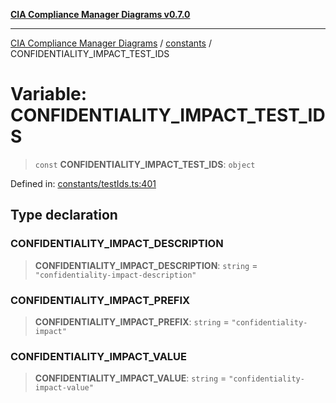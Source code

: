 [**CIA Compliance Manager Diagrams v0.7.0**](../../README.md)

***

[CIA Compliance Manager Diagrams](../../modules.md) / [constants](../README.md) / CONFIDENTIALITY\_IMPACT\_TEST\_IDS

# Variable: CONFIDENTIALITY\_IMPACT\_TEST\_IDS

> `const` **CONFIDENTIALITY\_IMPACT\_TEST\_IDS**: `object`

Defined in: [constants/testIds.ts:401](https://github.com/Hack23/cia-compliance-manager/blob/5a46a25cd2e09ba091444827f045b3618a447654/src/constants/testIds.ts#L401)

## Type declaration

### CONFIDENTIALITY\_IMPACT\_DESCRIPTION

> **CONFIDENTIALITY\_IMPACT\_DESCRIPTION**: `string` = `"confidentiality-impact-description"`

### CONFIDENTIALITY\_IMPACT\_PREFIX

> **CONFIDENTIALITY\_IMPACT\_PREFIX**: `string` = `"confidentiality-impact"`

### CONFIDENTIALITY\_IMPACT\_VALUE

> **CONFIDENTIALITY\_IMPACT\_VALUE**: `string` = `"confidentiality-impact-value"`
